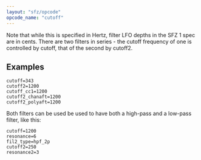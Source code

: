 ```yaml
---
layout: "sfz/opcode"
opcode_name: "cutoff"
---
```

Note that while this is specified in Hertz, filter LFO depths in the SFZ 1 spec are in cents.
There are two filters in series - the cutoff frequency of one is controlled by cutoff, that
of the second by cutoff2.

## Examples

```
cutoff=343
cutoff2=1200
cutoff_cc1=1200
cutoff2_chanaft=1200
cutoff2_polyaft=1200
```

Both filters can be used be used to have both a high-pass and a low-pass filter, like this:

```
cutoff=1200
resonance=6
fil2_type=hpf_2p
cutoff2=250
resonance2=3
```
